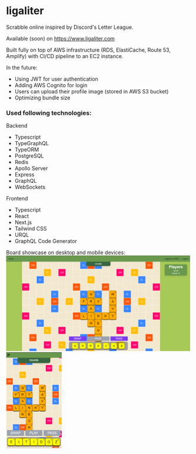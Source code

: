 # ligaliter

Scrabble online inspired by Discord's Letter League.

Available (soon) on https://www.ligaliter.com

Built fully on top of AWS infrastructure (RDS, ElastiCache, Route 53, Amplify) with CI/CD pipeline to an EC2 instance.

In the future:

- Using JWT for user authentication
- Adding AWS Cognito for login
- Users can upload their profile image (stored in AWS S3 bucket)
- Optimizing bundle size

<h3>Used following technologies:</h3>

Backend

- Typescript
- TypeGraphQL
- TypeORM
- PostgreSQL
- Redis
- Apollo Server
- Express
- GraphQL
- WebSockets

Frontend

- Typescript
- React
- Next.js
- Tailwind CSS
- URQL
- GraphQL Code Generator

Board showcase on desktop and mobile devices:
<br />
<img src="readme_images/desktop_showcase.png" alt="desktop board showcase" width="500px">
<img src="readme_images/mobile_showcase.png" alt="desktop board showcase" width="151px">

